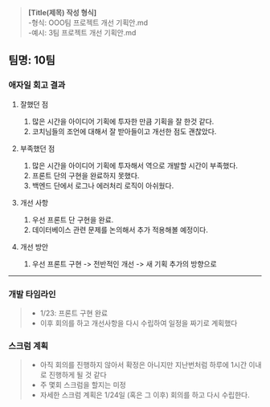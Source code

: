 >**[Title(제목) 작성 형식]** <br>
>-형식: OOO팀 프로젝트 개선 기획안.md<br>
>-예시: 3팀 프로젝트 개선 기획안.md<br>

## 팀명: 10팀


### 애자일 회고 결과
1. 잘했던 점<br>
    1) 많은 시간을 아이디어 기획에 투자한 만큼 기획을 잘 한것 같다.
    2) 코치님들의 조언에 대해서 잘 받아들이고 개선한 점도 괜찮았다.
    
2. 부족했던 점<br>
    1) 많은 시간을 아이디어 기획에 투자해서 역으로 개발할 시간이 부족했다.
    2) 프론트 단의 구현을 완료하지 못했다.
    3) 백엔드 단에서 로그나 에러처리 로직이 아쉬웠다.

3. 개선 사항<br>
    1) 우선 프론트 단 구현을 완료.
    2) 데이터베이스 관련 문제를 논의해서 추가 적용해볼 예정이다.

4. 개선 방안<br>
    1) 우선 프론트 구현 -> 전반적인 개선 -> 새 기획 추가의 방향으로


***

### 개발 타임라인

> - 1/23: 프론트 구현 완료
> - 이후 회의를 하고 개선사항을 다시 수립하여 일정을 짜기로 계획했다

### 스크럼 계획

>- 아직 회의를 진행하지 않아서 확정은 아니지만 지난번처럼 하루에 1시간 이내로 진행하게 될 것 같다
>- 주 몇회 스크럼을 할지는 미정
>- 자세한 스크럼 계획은 1/24일 (혹은 그 이후) 회의를 하고 다시 수립한다.
